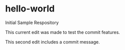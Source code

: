 # hello-world
Initial Sample Respository

This current edit was made to test the commit features.  

This second edit includes a commit message.  
